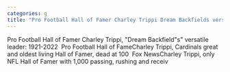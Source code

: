 ```yaml
---
categories: g
title: "Pro Football Hall of Famer Charley Trippi Dream Backfields versatile leader 19212022  Pro Football Hall of Fame"
---
```

Pro Football Hall of Famer Charley Trippi, "Dream Backfield"s" versatile leader: 1921-2022&nbsp;&nbsp;Pro Football Hall of FameCharley Trippi, Cardinals great and oldest living Hall of Famer, dead at 100&nbsp;&nbsp;Fox NewsCharley Trippi, only NFL Hall of Famer with 1,000 passing, rushing and receiv